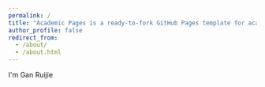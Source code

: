 ```yaml
---
permalink: /
title: "Academic Pages is a ready-to-fork GitHub Pages template for academic personal websites"
author_profile: false
redirect_from: 
  - /about/
  - /about.html
---
```


I'm Gan Ruijie
